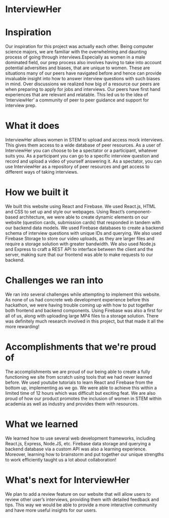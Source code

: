 # InterviewHer

# Inspiration
Our inspiration for this project was actually each other. Being computer science majors, we are familiar with the overwhelming and daunting process of going through interviews.Especially as women in a male dominated field, our prep process also involves having to take into account potential adversities and biases, that are unique to women. These are situations many of our peers have navigated before and hence can provide invaluable insight into how to answer interview questions with such biases in mind. Over discussions we realized how big of a resource our peers are when preparing to apply for jobs and interviews. Our peers have first hand experiences that are relevant and relatable. This led us to the idea of ‘InterviewHer’ a community of peer to peer guidance and support for interview prep.

# What it does
InterviewHer allows women in STEM to upload and access mock interviews. This gives them access to a wide database of peer resources. As a user of InterviewHer you can choose to be a spectator or a participant, whatever suits you. As a participant you can go to a specific interview question and record and upload a video of yourself answering it. As a spectator, you can use InterviewHer as a repository of peer resources and get access to different ways of taking interviews.

# How we built it
We built this website using React and Firebase. We used React.js, HTML and CSS to set up and style our webpages. Using React’s component-based architecture, we were able to create dynamic elements on our website (question cards, submission cards) that responded in tandem with our backend data models. We used Firebase databases to create a backend schema of interview questions with unique IDs and querying. We also used Firebase Storage to store our video uploads, as they are larger files and require a storage solution with greater bandwidth. We also used Node.js and Express to craft a REST API to interface between the client and the server, making sure that our frontend was able to make requests to our backend.

# Challenges we ran into
We ran into several challenges while attempting to implement this website. As none of us had concrete web development experience before this hackathon, we were having trouble coming up with how to put together both frontend and backend components. Using Firebase was also a first for all of us, along with uploading large MP4 files to a storage solution. There was definitely much research involved in this project, but that made it all the more rewarding!

# Accomplishments that we're proud of
The accomplishments we are proud of our being able to create a fully functioning we site from scratch using tools that we had never learned before. We used youtube tutorials to learn React and Firebase from the bottom up, implementing as we go. We were able to achieve this within a limited time of 12 hours which was difficult but exciting feat. We are also proud of how our product promotes the inclusion of women in STEM within academia as well as industry and provides them with resources.

# What we learned
We learned how to use several web development frameworks, including React.js, Express, Node.JS, etc. Firebase data storage and querying a backend database via a custom API was also a learning experience. Moreover, learning how to brainstorm and put together our unique strengths to work efficiently taught us a lot about collaboration!

# What's next for InterviewHer
We plan to add a review feature on our website that will allow users to review other user’s interviews, providing them with detailed feedback and tips. This way we would be able to provide a more interactive community and have more useful insights for our users.
